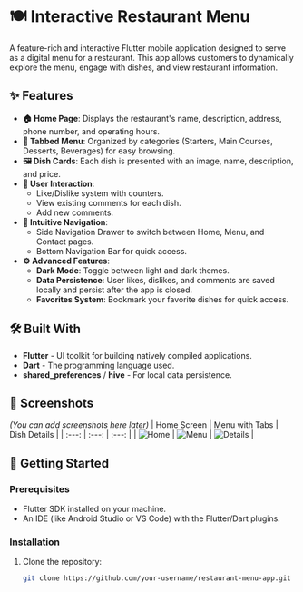 # 🍽️ Interactive Restaurant Menu

A feature-rich and interactive Flutter mobile application designed to serve as a digital menu for a restaurant. This app allows customers to dynamically explore the menu, engage with dishes, and view restaurant information.

## ✨ Features

- **🏠 Home Page**: Displays the restaurant's name, description, address, phone number, and operating hours.
- **📖 Tabbed Menu**: Organized by categories (Starters, Main Courses, Desserts, Beverages) for easy browsing.
- **🖼️ Dish Cards**: Each dish is presented with an image, name, description, and price.
- **💬 User Interaction**:
  - Like/Dislike system with counters.
  - View existing comments for each dish.
  - Add new comments.
- **🧭 Intuitive Navigation**:
  - Side Navigation Drawer to switch between Home, Menu, and Contact pages.
  - Bottom Navigation Bar for quick access.
- **⚙️ Advanced Features**:
  - **Dark Mode**: Toggle between light and dark themes.
  - **Data Persistence**: User likes, dislikes, and comments are saved locally and persist after the app is closed.
  - **Favorites System**: Bookmark your favorite dishes for quick access.

## 🛠️ Built With

- **Flutter** - UI toolkit for building natively compiled applications.
- **Dart** - The programming language used.
- **shared_preferences** / **hive** - For local data persistence.

## 📸 Screenshots

*(You can add screenshots here later)*
| Home Screen | Menu with Tabs | Dish Details |
| :---: | :---: | :---: |
| ![Home]() | ![Menu]() | ![Details]() |

## 🚀 Getting Started

### Prerequisites

- Flutter SDK installed on your machine.
- An IDE (like Android Studio or VS Code) with the Flutter/Dart plugins.

### Installation

1. Clone the repository:
   ```bash
   git clone https://github.com/your-username/restaurant-menu-app.git
